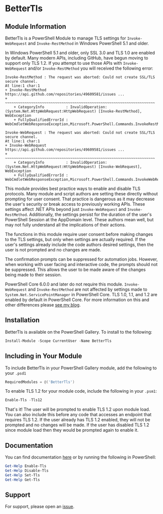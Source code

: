 # BetterTls

## Module Information

BetterTls is a PowerShell Module to manage TLS settings for `Invoke-WebRequest` and `Invoke-RestMethod` in Windows PowerShell 5.1 and older.

In Windows PowerShell 5.1 and older, only SSL 3.0 and TLS 1.0 are enabled by default.
Many modern APIs, including GitHub, have begun moving to support only TLS 1.2.
If you attempt to use those APIs with `Invoke-WebRequest` and/or `Invoke-RestMethod` you will received the following error:

```none
Invoke-RestMethod : The request was aborted: Could not create SSL/TLS secure channel.
At line:1 char:1
+ Invoke-RestMethod https://api.github.com/repositories/49609581/issues ...
+ ~~~~~~~~~~~~~~~~~~~~~~~~~~~~~~~~~~~~~~~~~~~~~~~~~~~~~~~~~~~~~~~~~~~~~
    + CategoryInfo          : InvalidOperation: (System.Net.HttpWebRequest:HttpWebRequest) [Invoke-RestMethod], WebException
    + FullyQualifiedErrorId : WebCmdletWebResponseException,Microsoft.PowerShell.Commands.InvokeRestMethodCommand

Invoke-WebRequest : The request was aborted: Could not create SSL/TLS secure channel.
At line:1 char:1
+ Invoke-WebRequest https://api.github.com/repositories/49609581/issues ...
+ ~~~~~~~~~~~~~~~~~~~~~~~~~~~~~~~~~~~~~~~~~~~~~~~~~~~~~~~~~~~~~~~~~~~~~
    + CategoryInfo          : InvalidOperation: (System.Net.HttpWebRequest:HttpWebRequest) [Invoke-WebRequest], WebException
    + FullyQualifiedErrorId : WebCmdletWebResponseException,Microsoft.PowerShell.Commands.InvokeWebRequestCommand
```

This module provides best practice ways to enable and disable TLS protocols.
Many module and script authors are setting these directly without prompting for user consent.
That practice is dangerous as it may decrease the user's security or break access to previously working APIs.
These settings affect .NET APIs beyond just `Invoke-WebRequest` and `Invoke-RestMethod`.
Additionally, the settings persist for the duration of the user's PowerShell Session at the AppDomain level.
These authors mean well, but may not fully understand all the implications of their actions.

The functions in this module require user consent before making changes to the TLS settings,
but only when settings are actually required.
If the user's settings already include the code authors desired settings,
then the user is not prompted and no changes are made.

The confirmation prompts can be suppressed for automation jobs.
However, when working with user facing and interactive code, the prompts should not be suppressed.
This allows the user to be made aware of the changes being made to their session.

PowerShell Core 6.0.0 and later do not require this module.
`Invoke-WebRequest` and `Invoke-RestMethod` are not affected by settings made to `System.Net.ServicePointManager` in PowerShell Core.
TLS 1.0, 1.1, and 1.2 are enabled by default in PowerShell Core.
For more information on this and other differences please [see my blog](https://get-powershellblog.blogspot.com/2017/11/powershell-core-web-cmdlets-in-depth.html).

## Installation

BetterTls is available on the PowerShell Gallery. To install to the following:

```powershell
Install-Module -Scope CurrentUser -Name BetterTls
```

## Including in Your Module

To include BetterTls in your PowerShell Gallery module, add the following to your `.psd1`

```powershell
RequiredModules = @('BetterTls')
```

To enable TLS 1.2 for your module code, include the following in your `.psm1`:

```powershell
Enable-Tls -Tls12
```

That's it!
The user will be prompted to enable TLS 1.2 upon module load.
You can also include this before any code that accesses an endpoint that requires TLS 1.2.
If the user already has TLS 1.2 enabled, they will not be prompted and no changes will be made.
If the user has disabled TLS 1.2 since module load then they would be prompted again to enable it.

## Documentation

You can find documentation [here](https://github.com/markekraus/BetterTls/blob/master/Docs/BetterTls.md) or by running the following in PowerShell:

```powershell
Get-Help Enable-Tls
Get-Help Disable-Tls
Get-Help Set-Tls
Get-Help Get-Tls
```

## Support

For support, please open an [issue](https://github.com/markekraus/BetterTls/issues/new).
